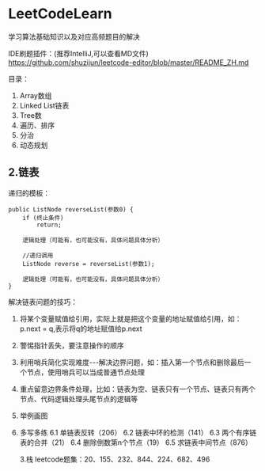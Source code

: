 # LeetCodeLearn
学习算法基础知识以及对应高频题目的解决

IDE刷题插件：(推荐IntelliJ,可以查看MD文件)
https://github.com/shuzijun/leetcode-editor/blob/master/README_ZH.md

目录：
1. Array数组
2. Linked List链表
3. Tree数
4. 遍历、排序
5. 分治
6. 动态规划

## 2.链表
递归的模板：
```
public ListNode reverseList(参数0) {
    if (终止条件)
        return;

    逻辑处理（可能有，也可能没有，具体问题具体分析）

    //递归调用
    ListNode reverse = reverseList(参数1);

    逻辑处理（可能有，也可能没有，具体问题具体分析）
}
```

解决链表问题的技巧：
1. 将某个变量赋值给引用，实际上就是把这个变量的地址赋值给引用，如：p.next = q,表示将q的地址赋值给p.next
2. 警惕指针丢失，要注意操作的顺序
3. 利用哨兵简化实现难度---解决边界问题，如：插入第一个节点和删除最后一个节点，使用哨兵可以当成普通节点处理
4. 重点留意边界条件处理，比如：链表为空、链表只有一个节点、链表只有两个节点、代码逻辑处理头尾节点的逻辑等
5. 举例画图
6. 多写多练
    6.1 单链表反转（206）
    6.2 链表中环的检测（141）
    6.3 两个有序链表的合并（21）
    6.4 删除倒数第n个节点（19）
    6.5 求链表中间节点（876）
    
    3.栈
    leetcode题集：20、155、232、844、224、682、496